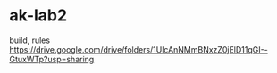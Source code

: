# ak-lab2
build, rules
https://drive.google.com/drive/folders/1UlcAnNMmBNxzZ0jElD11qGI--GtuxWTp?usp=sharing
